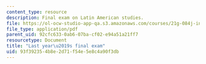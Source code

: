 ```yaml
---
content_type: resource
description: Final exam on Latin American studies.
file: https://ol-ocw-studio-app-qa.s3.amazonaws.com/courses/21g-084j-introduction-to-latin-american-studies-fall-2005/93f392354b8e2d71f54e5e8c4a90f3db_MIT21G_084JF05_finalexam.pdf
file_type: application/pdf
parent_uid: 92cfc633-0ab6-07ba-cf02-e94a51a21ff7
resourcetype: Document
title: "Last year\u2019s final exam"
uid: 93f39235-4b8e-2d71-f54e-5e8c4a90f3db
---
```

